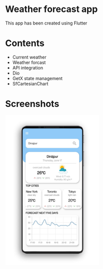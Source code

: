 # Weather forecast app
This app has been created using Flutter

# Contents
* Current weather
* Weather forcast
* API integration
* Dio
* GetX state management
* SfCartesianChart

# Screenshots

<img src="sample/screenshot_1.jpg" width="300" height="480">


